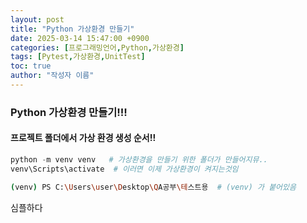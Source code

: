 ```yaml
---
layout: post
title: "Python 가상환경 만들기"
date: 2025-03-14 15:47:00 +0900
categories: [프로그래밍언어,Python,가상환경]
tags: [Pytest,가상환경,UnitTest]
toc: true
author: "작성자 이름"
---  
```


### Python 가상환경 만들기!!!  

#### 프로젝트 폴더에서 가상 환경 생성 순서!!  

```py
python -m venv venv   # 가상환경을 만들기 위한 폴더가 만들어지뮤..
venv\Scripts\activate  # 이러면 이제 가상환경이 켜지는것임
```
```bash
(venv) PS C:\Users\user\Desktop\QA공부\테스트용  # (venv) 가 붙어있음
```
 심플하다


